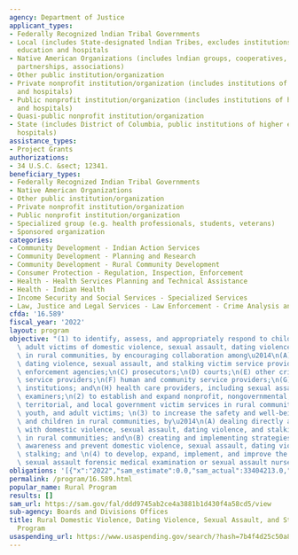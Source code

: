 ```yaml
---
agency: Department of Justice
applicant_types:
- Federally Recognized lndian Tribal Governments
- Local (includes State-designated lndian Tribes, excludes institutions of higher
  education and hospitals
- Native American Organizations (includes lndian groups, cooperatives, corporations,
  partnerships, associations)
- Other public institution/organization
- Private nonprofit institution/organization (includes institutions of higher education
  and hospitals)
- Public nonprofit institution/organization (includes institutions of higher education
  and hospitals)
- Quasi-public nonprofit institution/organization
- State (includes District of Columbia, public institutions of higher education and
  hospitals)
assistance_types:
- Project Grants
authorizations:
- 34 U.S.C. &sect; 12341.
beneficiary_types:
- Federally Recognized Indian Tribal Governments
- Native American Organizations
- Other public institution/organization
- Private nonprofit institution/organization
- Public nonprofit institution/organization
- Specialized group (e.g. health professionals, students, veterans)
- Sponsored organization
categories:
- Community Development - Indian Action Services
- Community Development - Planning and Research
- Community Development - Rural Community Development
- Consumer Protection - Regulation, Inspection, Enforcement
- Health - Health Services Planning and Technical Assistance
- Health - Indian Health
- Income Security and Social Services - Specialized Services
- Law, Justice and Legal Services - Law Enforcement - Crime Analysis and Data
cfda: '16.589'
fiscal_year: '2022'
layout: program
objective: "(1) to identify, assess, and appropriately respond to child, youth, and\
  \ adult victims of domestic violence, sexual assault, dating violence, and stalking\
  \ in rural communities, by encouraging collaboration among\u2014\n(A) domestic violence,\
  \ dating violence, sexual assault, and stalking victim service providers;\n(B) law\
  \ enforcement agencies;\n(C) prosecutors;\n(D) courts;\n(E) other criminal justice\
  \ service providers;\n(F) human and community service providers;\n(G) educational\
  \ institutions; and\n(H) health care providers, including sexual assault forensic\
  \ examiners;\n(2) to establish and expand nonprofit, nongovernmental, State, tribal,\
  \ territorial, and local government victim services in rural communities to child,\
  \ youth, and adult victims; \n(3) to increase the safety and well-being of women\
  \ and children in rural communities, by\u2014\n(A) dealing directly and immediately\
  \ with domestic violence, sexual assault, dating violence, and stalking occurring\
  \ in rural communities; and\n(B) creating and implementing strategies to increase\
  \ awareness and prevent domestic violence, sexual assault, dating violence, and\
  \ stalking; and \n(4) to develop, expand, implement, and improve the quality of\
  \ sexual assault forensic medical examination or sexual assault nurse examiner programs."
obligations: '[{"x":"2022","sam_estimate":0.0,"sam_actual":33404213.0,"usa_spending_actual":32854213.0},{"x":"2023","sam_estimate":36363956.0,"sam_actual":0.0,"usa_spending_actual":-1504912.23},{"x":"2024","sam_estimate":32000000.0,"sam_actual":0.0,"usa_spending_actual":0.0}]'
permalink: /program/16.589.html
popular_name: Rural Program
results: []
sam_url: https://sam.gov/fal/ddd9745ab2ce4a3881b1d430f4a58cd5/view
sub-agency: Boards and Divisions Offices
title: Rural Domestic Violence, Dating Violence, Sexual Assault, and Stalking Assistance
  Program
usaspending_url: https://www.usaspending.gov/search/?hash=7b4f4d25c50a83fa2441d201760fc77e
---
```


